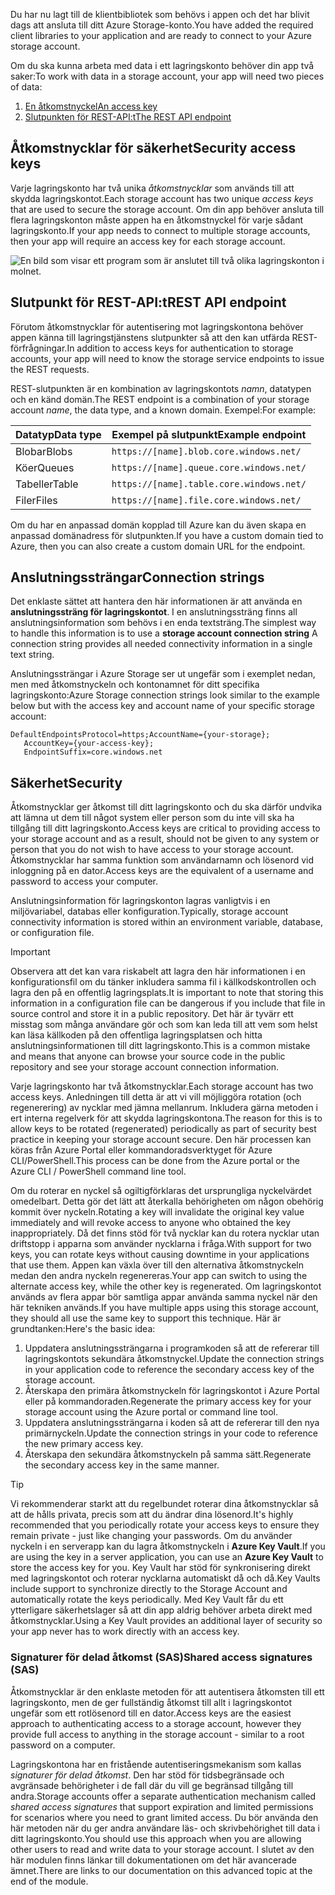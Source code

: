<span data-ttu-id="ef435-101">Du har nu lagt till de klientbibliotek som behövs i appen och det har blivit dags att ansluta till ditt Azure Storage-konto.</span><span class="sxs-lookup"><span data-stu-id="ef435-101">You have added the required client libraries to your application and are ready to connect to your Azure storage account.</span></span>

<span data-ttu-id="ef435-102">Om du ska kunna arbeta med data i ett lagringskonto behöver din app två saker:</span><span class="sxs-lookup"><span data-stu-id="ef435-102">To work with data in a storage account, your app will need two pieces of data:</span></span>

1. [<span data-ttu-id="ef435-103">En åtkomstnyckel</span><span class="sxs-lookup"><span data-stu-id="ef435-103">An access key</span></span>](#access-key)
1. [<span data-ttu-id="ef435-104">Slutpunkten för REST-API:t</span><span class="sxs-lookup"><span data-stu-id="ef435-104">The REST API endpoint</span></span>](#rest-endpoint)

<a name="access-key"></a>

## <a name="security-access-keys"></a><span data-ttu-id="ef435-105">Åtkomstnycklar för säkerhet</span><span class="sxs-lookup"><span data-stu-id="ef435-105">Security access keys</span></span>

<span data-ttu-id="ef435-106">Varje lagringskonto har två unika _åtkomstnycklar_ som används till att skydda lagringskontot.</span><span class="sxs-lookup"><span data-stu-id="ef435-106">Each storage account has two unique _access keys_ that are used to secure the storage account.</span></span> <span data-ttu-id="ef435-107">Om din app behöver ansluta till flera lagringskonton måste appen ha en åtkomstnyckel för varje sådant lagringskonto.</span><span class="sxs-lookup"><span data-stu-id="ef435-107">If your app needs to connect to multiple storage accounts, then your app will require an access key for each storage account.</span></span>

![En bild som visar ett program som är anslutet till två olika lagringskonton i molnet.](..\media\6-multiple-accounts.png)

<a name="rest-endpoint"></a>

## <a name="rest-api-endpoint"></a><span data-ttu-id="ef435-110">Slutpunkt för REST-API:t</span><span class="sxs-lookup"><span data-stu-id="ef435-110">REST API endpoint</span></span>

<span data-ttu-id="ef435-111">Förutom åtkomstnycklar för autentisering mot lagringskontona behöver appen känna till lagringstjänstens slutpunkter så att den kan utfärda REST-förfrågningar.</span><span class="sxs-lookup"><span data-stu-id="ef435-111">In addition to access keys for authentication to storage accounts, your app will need to know the storage service endpoints to issue the REST requests.</span></span> 

<span data-ttu-id="ef435-112">REST-slutpunkten är en kombination av lagringskontots _namn_, datatypen och en känd domän.</span><span class="sxs-lookup"><span data-stu-id="ef435-112">The REST endpoint is a combination of your storage account _name_, the data type, and a known domain.</span></span> <span data-ttu-id="ef435-113">Exempel:</span><span class="sxs-lookup"><span data-stu-id="ef435-113">For example:</span></span>

| <span data-ttu-id="ef435-114">Datatyp</span><span class="sxs-lookup"><span data-stu-id="ef435-114">Data type</span></span> | <span data-ttu-id="ef435-115">Exempel på slutpunkt</span><span class="sxs-lookup"><span data-stu-id="ef435-115">Example endpoint</span></span> |
|-----------|------------------|
| <span data-ttu-id="ef435-116">Blobar</span><span class="sxs-lookup"><span data-stu-id="ef435-116">Blobs</span></span>     | `https://[name].blob.core.windows.net/` |
| <span data-ttu-id="ef435-117">Köer</span><span class="sxs-lookup"><span data-stu-id="ef435-117">Queues</span></span>    | `https://[name].queue.core.windows.net/` |
| <span data-ttu-id="ef435-118">Tabeller</span><span class="sxs-lookup"><span data-stu-id="ef435-118">Table</span></span>     | `https://[name].table.core.windows.net/` |
| <span data-ttu-id="ef435-119">Filer</span><span class="sxs-lookup"><span data-stu-id="ef435-119">Files</span></span>     | `https://[name].file.core.windows.net/` |

<span data-ttu-id="ef435-120">Om du har en anpassad domän kopplad till Azure kan du även skapa en anpassad domänadress för slutpunkten.</span><span class="sxs-lookup"><span data-stu-id="ef435-120">If you have a custom domain tied to Azure, then you can also create a custom domain URL for the endpoint.</span></span>

## <a name="connection-strings"></a><span data-ttu-id="ef435-121">Anslutningssträngar</span><span class="sxs-lookup"><span data-stu-id="ef435-121">Connection strings</span></span>

<span data-ttu-id="ef435-122">Det enklaste sättet att hantera den här informationen är att använda en **anslutningssträng för lagringskontot**. I en anslutningssträng finns all anslutningsinformation som behövs i en enda textsträng.</span><span class="sxs-lookup"><span data-stu-id="ef435-122">The simplest way to handle this information is to use a **storage account connection string** A connection string provides all needed connectivity information in a single text string.</span></span>

<span data-ttu-id="ef435-123">Anslutningssträngar i Azure Storage ser ut ungefär som i exemplet nedan, men med åtkomstnyckeln och kontonamnet för ditt specifika lagringskonto:</span><span class="sxs-lookup"><span data-stu-id="ef435-123">Azure Storage connection strings look similar to the example below but with the access key and account name of your specific storage account:</span></span>

```
DefaultEndpointsProtocol=https;AccountName={your-storage};
   AccountKey={your-access-key};
   EndpointSuffix=core.windows.net
```

## <a name="security"></a><span data-ttu-id="ef435-124">Säkerhet</span><span class="sxs-lookup"><span data-stu-id="ef435-124">Security</span></span>

<span data-ttu-id="ef435-125">Åtkomstnycklar ger åtkomst till ditt lagringskonto och du ska därför undvika att lämna ut dem till något system eller person som du inte vill ska ha tillgång till ditt lagringskonto.</span><span class="sxs-lookup"><span data-stu-id="ef435-125">Access keys are critical to providing access to your storage account and as a result, should not be given to any system or person that you do not wish to have access to your storage account.</span></span> <span data-ttu-id="ef435-126">Åtkomstnycklar har samma funktion som användarnamn och lösenord vid inloggning på en dator.</span><span class="sxs-lookup"><span data-stu-id="ef435-126">Access keys are the equivalent of a username and password to access your computer.</span></span>

<span data-ttu-id="ef435-127">Anslutningsinformation för lagringskonton lagras vanligtvis i en miljövariabel, databas eller konfiguration.</span><span class="sxs-lookup"><span data-stu-id="ef435-127">Typically, storage account connectivity information is stored within an environment variable, database, or configuration file.</span></span>

> [!IMPORTANT]
> <span data-ttu-id="ef435-128">Observera att det kan vara riskabelt att lagra den här informationen i en konfigurationsfil om du tänker inkludera samma fil i källkodskontrollen och lagra den på en offentlig lagringsplats.</span><span class="sxs-lookup"><span data-stu-id="ef435-128">It is important to note that storing this information in a configuration file can be dangerous if you include that file in source control and store it in a public repository.</span></span> <span data-ttu-id="ef435-129">Det här är tyvärr ett misstag som många användare gör och som kan leda till att vem som helst kan läsa källkoden på den offentliga lagringsplatsen och hitta anslutningsinformationen till ditt lagringskonto.</span><span class="sxs-lookup"><span data-stu-id="ef435-129">This is a common mistake and means that anyone can browse your source code in the public repository and see your storage account connection information.</span></span>

<span data-ttu-id="ef435-130">Varje lagringskonto har två åtkomstnycklar.</span><span class="sxs-lookup"><span data-stu-id="ef435-130">Each storage account has two access keys.</span></span> <span data-ttu-id="ef435-131">Anledningen till detta är att vi vill möjliggöra rotation (och regenerering) av nycklar med jämna mellanrum. Inkludera gärna metoden i ert interna regelverk för att skydda lagringskontona.</span><span class="sxs-lookup"><span data-stu-id="ef435-131">The reason for this is to allow keys to be rotated (regenerated) periodically as part of security best practice in keeping your storage account secure.</span></span> <span data-ttu-id="ef435-132">Den här processen kan köras från Azure Portal eller kommandoradsverktyget för Azure CLI/PowerShell.</span><span class="sxs-lookup"><span data-stu-id="ef435-132">This process can be done from the Azure portal or the Azure CLI / PowerShell command line tool.</span></span>

<span data-ttu-id="ef435-133">Om du roterar en nyckel så ogiltigförklaras det ursprungliga nyckelvärdet omedelbart. Detta gör det lätt att återkalla behörigheten om någon obehörig kommit över nyckeln.</span><span class="sxs-lookup"><span data-stu-id="ef435-133">Rotating a key will invalidate the original key value immediately and will revoke access to anyone who obtained the key inappropriately.</span></span> <span data-ttu-id="ef435-134">Då det finns stöd för två nycklar kan du rotera nycklar utan driftstopp i apparna som använder nycklarna i fråga.</span><span class="sxs-lookup"><span data-stu-id="ef435-134">With support for two keys, you can rotate keys without causing downtime in your applications that use them.</span></span> <span data-ttu-id="ef435-135">Appen kan växla över till den alternativa åtkomstnyckeln medan den andra nyckeln regenereras.</span><span class="sxs-lookup"><span data-stu-id="ef435-135">Your app can switch to using the alternate access key, while the other key is regenerated.</span></span> <span data-ttu-id="ef435-136">Om lagringskontot används av flera appar bör samtliga appar använda samma nyckel när den här tekniken används.</span><span class="sxs-lookup"><span data-stu-id="ef435-136">If you have multiple apps using this storage account, they should all use the same key to support this technique.</span></span> <span data-ttu-id="ef435-137">Här är grundtanken:</span><span class="sxs-lookup"><span data-stu-id="ef435-137">Here's the basic idea:</span></span>

1. <span data-ttu-id="ef435-138">Uppdatera anslutningssträngarna i programkoden så att de refererar till lagringskontots sekundära åtkomstnyckel.</span><span class="sxs-lookup"><span data-stu-id="ef435-138">Update the connection strings in your application code to reference the secondary access key of the storage account.</span></span>
2. <span data-ttu-id="ef435-139">Återskapa den primära åtkomstnyckeln för lagringskontot i Azure Portal eller på kommandoraden.</span><span class="sxs-lookup"><span data-stu-id="ef435-139">Regenerate the primary access key for your storage account using the Azure portal or command line tool.</span></span>
3. <span data-ttu-id="ef435-140">Uppdatera anslutningssträngarna i koden så att de refererar till den nya primärnyckeln.</span><span class="sxs-lookup"><span data-stu-id="ef435-140">Update the connection strings in your code to reference the new primary access key.</span></span>
4. <span data-ttu-id="ef435-141">Återskapa den sekundära åtkomstnyckeln på samma sätt.</span><span class="sxs-lookup"><span data-stu-id="ef435-141">Regenerate the secondary access key in the same manner.</span></span>

> [!TIP]
> <span data-ttu-id="ef435-142">Vi rekommenderar starkt att du regelbundet roterar dina åtkomstnycklar så att de hålls privata, precis som att du ändrar dina lösenord.</span><span class="sxs-lookup"><span data-stu-id="ef435-142">It's highly recommended that you periodically rotate your access keys to ensure they remain private - just like changing your passwords.</span></span> <span data-ttu-id="ef435-143">Om du använder nyckeln i en serverapp kan du lagra åtkomstnyckeln i **Azure Key Vault**.</span><span class="sxs-lookup"><span data-stu-id="ef435-143">If you are using the key in a server application, you can use an **Azure Key Vault** to store the access key for you.</span></span> <span data-ttu-id="ef435-144">Key Vault har stöd för synkronisering direkt med lagringskontot och roterar nycklarna automatiskt då och då.</span><span class="sxs-lookup"><span data-stu-id="ef435-144">Key Vaults include support to synchronize directly to the Storage Account and automatically rotate the keys periodically.</span></span> <span data-ttu-id="ef435-145">Med Key Vault får du ett ytterligare säkerhetslager så att din app aldrig behöver arbeta direkt med åtkomstnycklar.</span><span class="sxs-lookup"><span data-stu-id="ef435-145">Using a Key Vault provides an additional layer of security so your app never has to work directly with an access key.</span></span>

### <a name="shared-access-signatures-sas"></a><span data-ttu-id="ef435-146">Signaturer för delad åtkomst (SAS)</span><span class="sxs-lookup"><span data-stu-id="ef435-146">Shared access signatures (SAS)</span></span>

<span data-ttu-id="ef435-147">Åtkomstnycklar är den enklaste metoden för att autentisera åtkomsten till ett lagringskonto, men de ger fullständig åtkomst till allt i lagringskontot ungefär som ett rotlösenord till en dator.</span><span class="sxs-lookup"><span data-stu-id="ef435-147">Access keys are the easiest approach to authenticating access to a storage account, however they provide full access to anything in the storage account - similar to a root password on a computer.</span></span> 

<span data-ttu-id="ef435-148">Lagringskontona har en fristående autentiseringsmekanism som kallas _signaturer för delad åtkomst_. Den har stöd för tidsbegränsade och avgränsade behörigheter i de fall där du vill ge begränsad tillgång till andra.</span><span class="sxs-lookup"><span data-stu-id="ef435-148">Storage accounts offer a separate authentication mechanism called _shared access signatures_ that support expiration and limited permissions for scenarios where you need to grant limited access.</span></span> <span data-ttu-id="ef435-149">Du bör använda den här metoden när du ger andra användare läs- och skrivbehörighet till data i ditt lagringskonto.</span><span class="sxs-lookup"><span data-stu-id="ef435-149">You should use this approach when you are allowing other users to read and write data to your storage account.</span></span> <span data-ttu-id="ef435-150">I slutet av den här modulen finns länkar till dokumentationen om det här avancerade ämnet.</span><span class="sxs-lookup"><span data-stu-id="ef435-150">There are links to our documentation on this advanced topic at the end of the module.</span></span>
